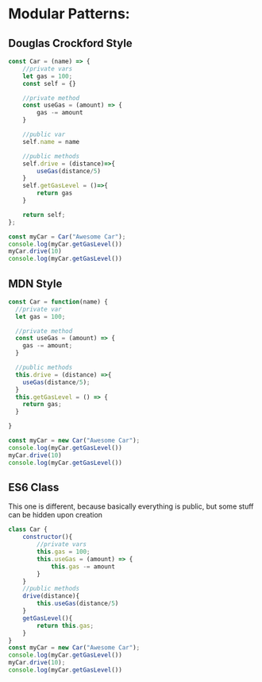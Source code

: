 # Modular Patterns:

## Douglas Crockford Style

```javascript
const Car = (name) => {
    //private vars
    let gas = 100;
    const self = {}

    //private method
    const useGas = (amount) => {
        gas -= amount
    }

    //public var
    self.name = name

    //public methods
    self.drive = (distance)=>{
        useGas(distance/5)
    }
    self.getGasLevel = ()=>{
        return gas
    }

    return self;
};

const myCar = Car("Awesome Car");
console.log(myCar.getGasLevel())
myCar.drive(10)
console.log(myCar.getGasLevel())
```

## MDN Style

```JavaScript
const Car = function(name) {
  //private var
  let gas = 100;

  //private method
  const useGas = (amount) => {
    gas -= amount;
  }

  //public methods
  this.drive = (distance) =>{
    useGas(distance/5);
  }
  this.getGasLevel = () => {
    return gas;
  }  

}

const myCar = new Car("Awesome Car");
console.log(myCar.getGasLevel())
myCar.drive(10)
console.log(myCar.getGasLevel())
```

## ES6 Class

This one is different, because basically everything is public, but some stuff can be hidden upon creation

```JavaScript
class Car {
    constructor(){
        //private vars
        this.gas = 100;
        this.useGas = (amount) => {
            this.gas -= amount
        }
    }
    //public methods
    drive(distance){
        this.useGas(distance/5)
    }
    getGasLevel(){
        return this.gas;
    }
}
const myCar = new Car("Awesome Car");
console.log(myCar.getGasLevel())
myCar.drive(10);
console.log(myCar.getGasLevel())
```
